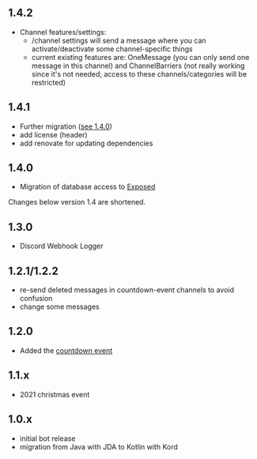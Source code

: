 ## 1.4.2

- Channel features/settings:
  - /channel settings will send a message where you can activate/deactivate some channel-specific things
  - current existing features are: OneMessage (you can only send one message in this channel) and ChannelBarriers (not
    really working since it's not needed; access to these channels/categories will be restricted)

## 1.4.1

- Further migration ([see 1.4.0](#1.4.0))
- add license (header)
- add renovate for updating dependencies

## 1.4.0

- Migration of database access to [Exposed](https://github.com/JetBrains/Exposed)

Changes below version 1.4 are shortened.

## 1.3.0

- Discord Webhook Logger

## 1.2.1/1.2.2

- re-send deleted messages in countdown-event channels to avoid confusion
- change some messages

## 1.2.0

- Added the [countdown event](https://github.com/JvstvsHD/FoxesBot/blob/master/docs/countdown-event.md)

## 1.1.x

- 2021 christmas event

## 1.0.x

- initial bot release
- migration from Java with JDA to Kotlin with Kord